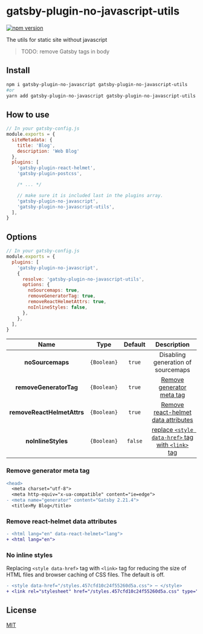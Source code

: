 # gatsby-plugin-no-javascript-utils

[![npm version](https://img.shields.io/npm/v/gatsby-plugin-no-javascript-utils.svg)](https://www.npmjs.com/package/gatsby-plugin-no-javascript-utils)

The utils for static site without javascript

> TODO: remove Gatsby tags in body

## Install

```bash
npm i gatsby-plugin-no-javascript gatsby-plugin-no-javascript-utils
#or
yarn add gatsby-plugin-no-javascript gatsby-plugin-no-javascript-utils
```

## How to use

```js
// In your gatsby-config.js
module.exports = {
  siteMetadata: {
    title: 'Blog',
    description: 'Web Blog'
  },
  plugins: [
    'gatsby-plugin-react-helmet',
    'gatsby-plugin-postcss',

    /* ... */

    // make sure it is included last in the plugins array.
    'gatsby-plugin-no-javascript',
    'gatsby-plugin-no-javascript-utils',
  ],
}
```

## Options

```js
// In your gatsby-config.js
module.exports = {
  plugins: [
    'gatsby-plugin-no-javascript',
    {
      resolve: 'gatsby-plugin-no-javascript-utils',
      options: {
        noSourcemaps: true,
        removeGeneratorTag: true,
        removeReactHelmetAttrs: true,
        noInlineStyles: false,
      },
    },
  ],
}
```

|    Name                    |   Type      | Default  | Description |
|:--------------------------:|:-----------:|:--------:|:-----------:|
| **noSourcemaps**           | `{Boolean}` | `true`   | Disabling generation of sourcemaps
| **removeGeneratorTag**     | `{Boolean}` | `true`   | [Remove generator meta tag](#remove-generator-meta-tag)
| **removeReactHelmetAttrs** | `{Boolean}` | `true`   | [Remove react-helmet data attributes](#Remove-react-helmet-data-attributes)
| **noInlineStyles**         | `{Boolean}` | `false`  | [replace `<style data-href>` tag with `<link>` tag](#no-inline-styles)

### Remove generator meta tag

```diff
<head>
  <meta charset="utf-8">
  <meta http-equiv="x-ua-compatible" content="ie=edge">
- <meta name="generator" content="Gatsby 2.21.4">
  <title>My Blog</title>
```

### Remove react-helmet data attributes

```diff
- <html lang="en" data-react-helmet="lang">
+ <html lang="en">
```

### No inline styles

Replacing `<style data-href>` tag with `<link>` tag for reducing the size of HTML files and browser caching of CSS files. The default is off.

```diff
- <style data-href="/styles.457cfd10c24f55260d5a.css"> ⋯ </style>
+ <link rel="stylesheet" href="/styles.457cfd10c24f55260d5a.css" type="text/css"/>
```

## License

[MIT](./LICENSE)
